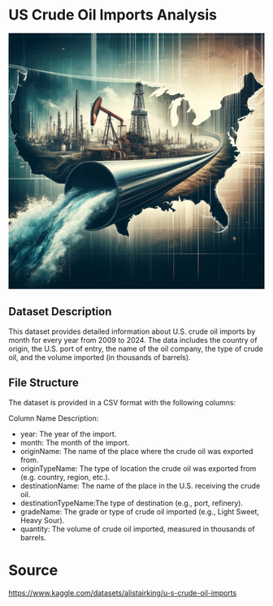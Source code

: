# US Crude Oil Imports Analysis

![](usa_crude_oil_photo/a2af848b-5a03-4b32-98e1-61e63262795a.jpg)

## Dataset Description
This dataset provides detailed information about U.S. crude oil imports by month for every year from 2009 to 2024. The data includes the country of origin, the U.S. port of entry, the name of the oil company, the type of crude oil, and the volume imported (in thousands of barrels).

## File Structure
The dataset is provided in a CSV format with the following columns:

Column Name	Description:
- year: The year of the import.
- month: The month of the import.
- originName: The name of the place where the crude oil was exported from.
- originTypeName: The type of location the crude oil was exported from (e.g. country, region, etc.).
- destinationName: The name of the place in the U.S. receiving the crude oil.
- destinationTypeName:The type of destination (e.g., port, refinery).
- gradeName: The grade or type of crude oil imported (e.g., Light Sweet, Heavy Sour).
- quantity: The volume of crude oil imported, measured in thousands of barrels.



# Source
https://www.kaggle.com/datasets/alistairking/u-s-crude-oil-imports
